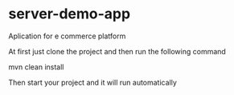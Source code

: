 # server-demo-app
Aplication for e commerce platform

At first just clone the project and then run the following command

mvn clean install

Then start your project and it will run automatically

